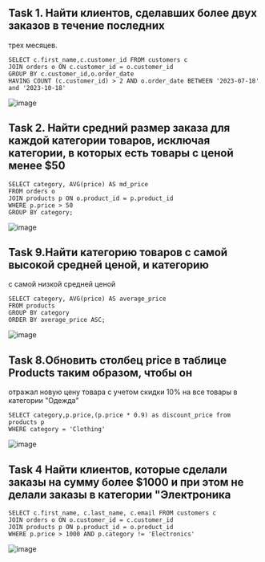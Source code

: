  ## Task 1. Найти клиентов, сделавших более двух заказов в течение последних 
трех месяцев.
```
SELECT c.first_name,c.customer_id FROM customers c
JOIN orders o ON c.customer_id = o.customer_id
GROUP BY c.customer_id,o.order_date
HAVING COUNT (c.customer_id) > 2 AND o.order_date BETWEEN '2023-07-18' and '2023-10-18'

```
![image](https://github.com/piviich/db_practice/assets/144881369/85542ef8-aefb-4ff8-a62f-1d63640e94b7)

  ## Task 2. Найти средний размер заказа для каждой категории товаров, исключая категории, в которых есть товары с ценой менее $50
  ```
SELECT category, AVG(price) AS md_price
FROM orders o
JOIN products p ON o.product_id = p.product_id
WHERE p.price > 50
GROUP BY category;
```
![image](https://github.com/piviich/db_practice/assets/144881369/c3b7dcf7-3d52-4a3c-b93a-77b79637d2b5)


 ## Task 9.Найти категорию товаров с самой высокой средней ценой, и категорию 
с самой низкой средней ценой
```
SELECT category, AVG(price) AS average_price
FROM products
GROUP BY category
ORDER BY average_price ASC;
```
![image](https://github.com/piviich/db_practice/assets/144881369/753f424b-909b-42ea-9711-0de4df7b6f25)


  ## Task 8.Обновить столбец price в таблице Products таким образом, чтобы он 
отражал новую цену товара с учетом скидки 10% на все товары в 
категории "Одежда"
```
SELECT category,p.price,(p.price * 0.9) as discount_price from products p
WHERE category = 'Clothing'
```
![image](https://github.com/piviich/db_practice/assets/144881369/04536bdc-ade0-44ed-bc08-d97eaa1f5c90)

 ## Task 4 Найти клиентов, которые сделали заказы на сумму более $1000 и при  этом не делали заказы в категории "Электроника
```
SELECT c.first_name, c.last_name, c.email FROM customers c
JOIN orders o ON o.customer_id = c.customer_id
JOIN products p ON p.product_id = o.product_id
WHERE p.price > 1000 AND p.category != 'Electronics'
```
![image](https://github.com/piviich/db_practice/assets/144881369/6261c767-958f-4f89-b924-93a707c7b732)

